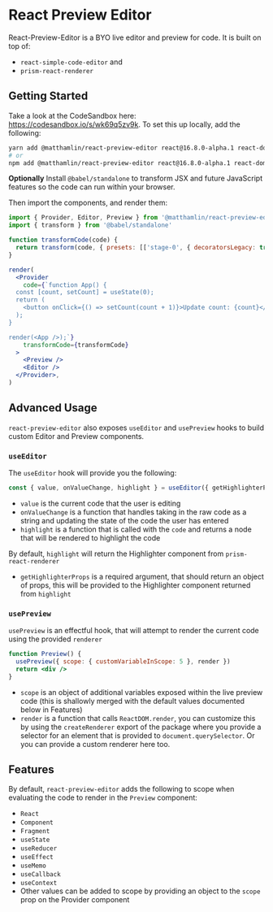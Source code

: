 # React Preview Editor

React-Preview-Editor is a BYO live editor and preview for code. It is built on top of:

- `react-simple-code-editor` and
- `prism-react-renderer`

## Getting Started

Take a look at the CodeSandbox here: https://codesandbox.io/s/wk69q5zv9k. To set this up locally,
add the following:

```bash
yarn add @matthamlin/react-preview-editor react@16.8.0-alpha.1 react-dom@16.8.0-alpha.1
# or
npm add @matthamlin/react-preview-editor react@16.8.0-alpha.1 react-dom@16.8.0-alpha.1
```

**Optionally** Install `@babel/standalone` to transform JSX and future JavaScript features so the
code can run within your browser.

Then import the components, and render them:

```jsx
import { Provider, Editor, Preview } from '@matthamlin/react-preview-editor'
import { transform } from '@babel/standalone'

function transformCode(code) {
  return transform(code, { presets: [['stage-0', { decoratorsLegacy: true }], 'react'] }).code
}

render(
  <Provider
    code={`function App() {
  const [count, setCount] = useState(0);
  return (
    <button onClick={() => setCount(count + 1)}>Update count: {count}</button>
  );
}

render(<App />);`}
    transformCode={transformCode}
  >
    <Preview />
    <Editor />
  </Provider>,
)
```

## Advanced Usage

`react-preview-editor` also exposes `useEditor` and `usePreview` hooks to build custom Editor and
Preview components.

### `useEditor`

The `useEditor` hook will provide you the following:

```js
const { value, onValueChange, highlight } = useEditor({ getHighlighterProps })
```

- `value` is the current code that the user is editing
- `onValueChange` is a function that handles taking in the raw code as a string and updating the
  state of the code the user has entered
- `highlight` is a function that is called with the `code` and returns a node that will be rendered
  to highlight the code

By default, `highlight` will return the Highlighter component from `prism-react-renderer`

- `getHighlighterProps` is a required argument, that should return an object of props, this will be
  provided to the Highlighter component returned from `highlight`

### `usePreview`

`usePreview` is an effectful hook, that will attempt to render the current code using the provided
`renderer`

```jsx
function Preview() {
  usePreview({ scope: { customVariableInScope: 5 }, render })
  return <div />
}
```

- `scope` is an object of additional variables exposed within the live preview code (this is
  shallowly merged with the default values documented below in Features)
- `render` is a function that calls `ReactDOM.render`, you can customize this by using the
  `createRenderer` export of the package where you provide a selector for an element that is
  provided to `document.querySelector`. Or you can provide a custom renderer here too.

## Features

By default, `react-preview-editor` adds the following to scope when evaluating the code to render in
the `Preview` component:

- `React`
- `Component`
- `Fragment`
- `useState`
- `useReducer`
- `useEffect`
- `useMemo`
- `useCallback`
- `useContext`
- Other values can be added to scope by providing an object to the `scope` prop on the Provider
  component
